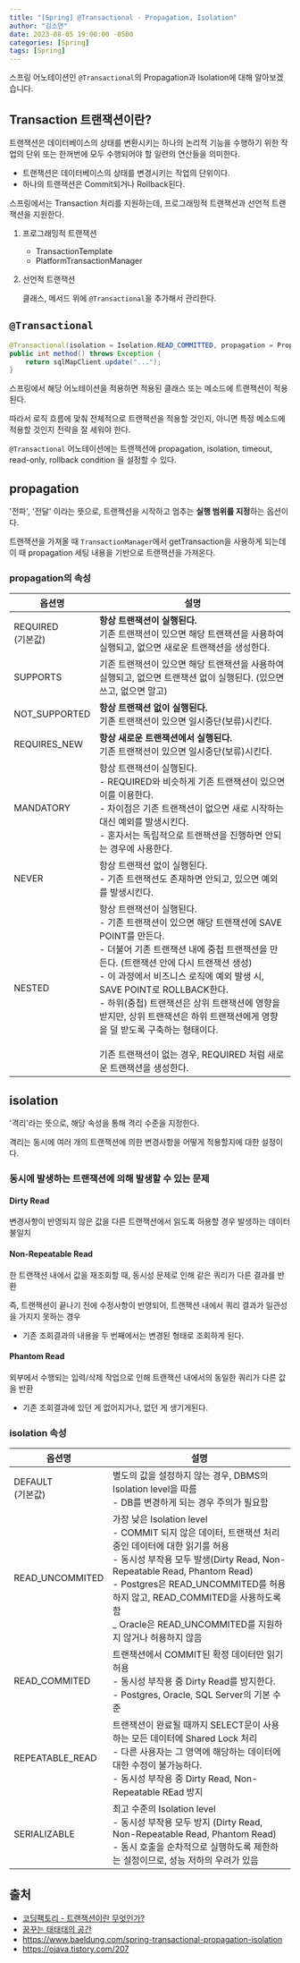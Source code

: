 ```yaml
---
title: "[Spring] @Transactional - Propagation, Isolation"
author: "김소연"
date: 2023-08-05 19:00:00 -0500
categories: [Spring]
tags: [Spring]
---
```






스프링 어노테이션인 `@Transactional`의 Propagation과 Isolation에 대해 알아보겠습니다.



## Transaction 트랜잭션이란?

트랜잭션은 데이터베이스의 상태를 변환시키는 하나의 논리적 기능을 수행하기 위한 작업의 단위 또는 한꺼번에 모두 수행되어야 할 일련의 연산들을 의미한다.

- 트랜잭션은 데이터베이스의 상태를 변경시키는 작업의 단위이다.
- 하나의 트랜잭션은 Commit되거나 Rollback된다.



스프링에서는 Transaction 처리를 지원하는데, 프로그래밍적 트랜잭션과 선언적 트랜잭션을 지원한다.

1. 프로그래밍적 트랜잭션

   - TransactionTemplate
   - PlatformTransactionManager

2. 선언적 트랜잭션

   클래스, 메서드 위에 `@Transactional`을 추가해서 관리한다. 



## `@Transactional`

```java
@Transactional(isolation = Isolation.READ_COMMITTED, propagation = Propagation.REQUIRED, rollbackFor = Exception.class)
public int method() throws Exception {
	return sqlMapClient.update("...");
}
```

스프링에서 해당 어노테이션을 적용하면 적용된 클래스 또는 메소드에 트랜잭션이 적용된다.

따라서 로직 흐름에 맞춰 전체적으로 트랜잭션을 적용할 것인지, 아니면 특정 메소드에 적용할 것인지 전략을 잘 세워야 한다.

 `@Transactional` 어노테이션에는 트랜잭션에 propagation, isolation, timeout, read-only, rollback condition 을 설정할 수 있다. 



## propagation

'전파', '전달' 이라는 뜻으로, 트랜잭션을 시작하고 멈추는 **실행 범위를 지정**하는 옵션이다.

트랜잭션을 가져올 때 `TransactionManager`에서 getTransaction을 사용하게 되는데
이 때 propagation 세팅 내용을 기반으로 트랜잭션을 가져온다.



### propagation의 속성

| 옵션명                 | 설명                                                         |
| ---------------------- | ------------------------------------------------------------ |
| REQUIRED<br />(기본값) | **항상 트랜잭션이 실행된다.**<br />기존 트랜잭션이 있으면 해당 트랜잭션을 사용하여 실행되고, 없으면 새로운 트랜잭션을 생성한다. |
| SUPPORTS               | 기존 트랜잭션이 있으면 해당 트랜잭션을 사용하여 실행되고, 없으면 트랜잭션 없이 실행된다. (있으면 쓰고, 없으면 말고) |
| NOT_SUPPORTED          | **항상 트랜잭션 없이 실행된다.**<br />기존 트랜잭션이 있으면 일시중단(보류)시킨다. |
| REQUIRES_NEW           | **항상 새로운 트랜잭션에서 실행된다.**<br />기존 트랜잭션이 있으면 일시중단(보류)시킨다. |
| MANDATORY              | 항상 트랜잭션이 실행된다.<br />- REQUIRED와 비슷하게 기존 트랜잭션이 있으면 이를 이용한다.<br />- 차이점은 기존 트랜잭션이 없으면 새로 시작하는 대신 예외를 발생시킨다.<br />- 혼자서는 독립적으로 트랜잭션을 진행하면 안되는 경우에 사용한다. |
| NEVER                  | 항상 트랜잭션 없이 실행된다.<br />- 기존 트랜잭션도 존재하면 안되고, 있으면 예외를 발생시킨다. |
| NESTED                 | 항상 트랜잭션이 실행된다.<br />- 기존 트랜잭션이 있으면 해당 트랜잭션에 SAVE POINT를 만든다.<br />- 더불어 기존 트랜잭션 내에 중첩 트랜잭션을 만든다. (트랜잭션 안에 다시 트랜잭션 생성)<br />- 이 과정에서 비즈니스 로직에 예외 발생 시, SAVE POINT로 ROLLBACK한다.<br />- 하위(중첩) 트랜잭션은 상위 트랜잭션에 영향을 받지만, 상위 트랜잭션은 하위 트랜잭션에게 영향을 덜 받도록 구축하는 형태이다.<br /><br />기존 트랜잭션이 없는 경우, REQUIRED 처럼 새로운 트랜잭션을 생성한다. |



## isolation

'격리'라는 뜻으로, 해당 속성을 통해 격리 수준을 지정한다.

격리는 동시에 여러 개의 트랜잭션에 의한 변경사항을 어떻게 적용할지에 대한 설정이다.



### 동시에 발생하는 트랜잭션에 의해 발생할 수 있는 문제

#### Dirty Read

변경사항이 반영되지 않은 값을 다른 트랜잭션에서 읽도록 허용할 경우 발생하는 데이터 불일치



#### Non-Repeatable Read

한 트랜잭션 내에서 값을 재조회할 때, 동시성 문제로 인해 같은 쿼리가 다른 결과를 반환

즉, 트랜잭션이 끝나기 전에 수정사항이 반영되어, 트랜잭션 내에서 쿼리 결과가 일관성을 가지지 못하는 경우

- 기존 조회결과의 내용을 두 번째에서는 변경된 형태로 조회하게 된다.



#### Phantom Read

외부에서 수행되는 입력/삭제 작업으로 인해 트랜잭션 내에서의 동일한 쿼리가 다른 값을 반환

- 기존 조회결과에 있던 게 없어지거나, 없던 게 생기게된다.



### isolation 속성

| 옵션명                | 설명                                                         |
| --------------------- | ------------------------------------------------------------ |
| DEFAULT<br />(기본값) | 별도의 값을 설정하지 않는 경우, DBMS의 Isolation level을 따름<br />- DB를 변경하게 되는 경우 주의가 필요함 |
| READ_UNCOMMITED       | 가장 낮은 Isolation level<br />- COMMIT 되지 않은 데이터, 트랜잭션 처리 중인 데이터에 대한 읽기를 허용<br />- 동시성 부작용 모두 발생(Dirty Read, Non-Repeatable Read, Phantom Read)<br />- Postgres은 READ_UNCOMMITED를 허용하지 않고, READ_COMMITED을 사용하도록 함<br />_ Oracle은 READ_UNCOMMITED를 지원하지 않거나 허용하지 않음 |
| READ_COMMITED         | 트랜잭션에서 COMMIT된 확정 데이터만 읽기 허용<br />- 동시성 부작용 중 Dirty Read를 방지한다.<br />- Postgres, Oracle, SQL Server의 기본 수준 |
| REPEATABLE_READ       | 트랜잭션이 완료될 때까지 SELECT문이 사용하는 모든 데이터에 Shared Lock 처리<br />- 다른 사용자는 그 영역에 해당하는 데이터에 대한 수정이 불가능하다.<br />- 동시성 부작용 중 Dirty Read, Non-Repeatable REad 방지 |
| SERIALIZABLE          | 최고 수준의 Isolation level<br />- 동시성 부작용 모두 방지 (Dirty Read, Non-Repeatable Read, Phantom Read)<br />- 동시 호출을 순차적으로 실행하도록 제한하는 설정이므로, 성능 저하의 우려가 있음 |





## 출처

- [코딩팩토리 - 트랜잭션이란 무엇인가?](https://coding-factory.tistory.com/226)
- [꿈꾸는 태태태의 공간](https://taetaetae.github.io/2016/10/08/20161008/)
- https://www.baeldung.com/spring-transactional-propagation-isolation
- https://ojava.tistory.com/207